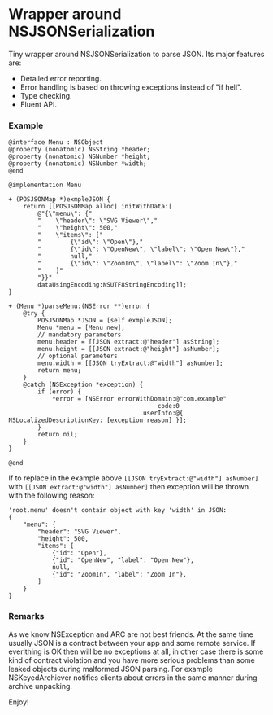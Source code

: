 <h1>Wrapper around NSJSONSerialization</h1>
Tiny wrapper around NSJSONSerialization to parse JSON. Its major features are:

* Detailed error reporting.
* Error handling is based on throwing exceptions instead of "if hell".
* Type checking.
* Fluent API.

<h3>Example</h3>

```objc
@interface Menu : NSObject
@property (nonatomic) NSString *header;
@property (nonatomic) NSNumber *height;
@property (nonatomic) NSNumber *width;
@end

@implementation Menu

+ (POSJSONMap *)exmpleJSON {
    return [[POSJSONMap alloc] initWithData:[
        @"{\"menu\": {"
        "    \"header\": \"SVG Viewer\","
        "    \"height\": 500,"
        "    \"items\": ["
        "        {\"id\": \"Open\"},"
        "        {\"id\": \"OpenNew\", \"label\": \"Open New\"},"
        "        null,"
        "        {\"id\": \"ZoomIn\", \"label\": \"Zoom In\"},"
        "    ]"
        "}}"
        dataUsingEncoding:NSUTF8StringEncoding]];
}

+ (Menu *)parseMenu:(NSError **)error {
    @try {
        POSJSONMap *JSON = [self exmpleJSON];
        Menu *menu = [Menu new];
        // mandatory parameters
        menu.header = [[JSON extract:@"header"] asString];
        menu.height = [[JSON extract:@"height"] asNumber];
        // optional parameters
        menu.width = [[JSON tryExtract:@"width"] asNumber];
        return menu;
    }
    @catch (NSException *exception) {
        if (error) {
            *error = [NSError errorWithDomain:@"com.example"
                                         code:0
                                     userInfo:@{ NSLocalizedDescriptionKey: [exception reason] }];
        }
        return nil;
    }
}

@end
```

If to replace in the example above `[[JSON tryExtract:@"width"] asNumber]` with
`[[JSON extract:@"width"] asNumber]` then exception will be thrown with the following reason:
```
'root.menu' doesn't contain object with key 'width' in JSON:
{
	"menu": {
		"header": "SVG Viewer",
		"height": 500,
		"items": [
			{"id": "Open"},
			{"id": "OpenNew", "label": "Open New"},
			null,
			{"id": "ZoomIn", "label": "Zoom In"},
		]
	}
}
```

<h3>Remarks</h3>

As we know NSException and ARC are not best friends. At the same time usually JSON is a contract
between your app and some remote service. If everithing is OK then will be no exceptions at all,
in other case there is some kind of contract violation and you have more serious problems than
some leaked objects during malformed JSON parsing. For example NSKeyedArchiever notifies clients
about errors in the same manner during archive unpacking.

Enjoy!